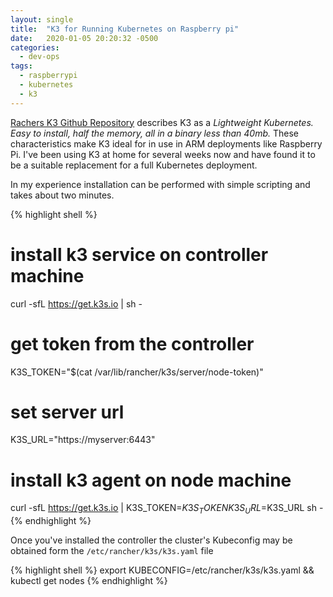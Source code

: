 ```yaml
---
layout: single
title:  "K3 for Running Kubernetes on Raspberry pi"
date:   2020-01-05 20:20:32 -0500
categories:
  - dev-ops
tags:
  - raspberrypi
  - kubernetes
  - k3
---
```


[Rachers K3 Github Repository](https://github.com/rancher/k3s#k3s---5-less-than-k8s) describes K3 as a *Lightweight Kubernetes. Easy to install, half the memory, all in a binary less than 40mb.* These characteristics make K3 ideal for in use in ARM deployments like Raspberry Pi. I've been using K3 at home for several weeks now and have found it to be a suitable replacement for a full Kubernetes deployment.

In my experience installation can be performed with simple scripting and takes about two minutes.

{% highlight shell %}
  # install k3 service on controller machine
  curl -sfL https://get.k3s.io | sh -

  # get token from the controller
  K3S_TOKEN="$(cat /var/lib/rancher/k3s/server/node-token)"

  # set server url
  K3S_URL="https://myserver:6443"

  # install k3 agent on node machine
  curl -sfL https://get.k3s.io | K3S_TOKEN=$K3S_TOKEN K3S_URL=$K3S_URL sh -
{% endhighlight %}

Once you've installed the controller the cluster's Kubeconfig may be obtained form the `/etc/rancher/k3s/k3s.yaml` file

{% highlight shell %}
  export KUBECONFIG=/etc/rancher/k3s/k3s.yaml && kubectl get nodes
{% endhighlight %}
